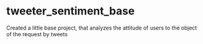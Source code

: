 # tweeter_sentiment_base
Created a little base project, that analyzes the attitude of users to the object of the request by tweets
